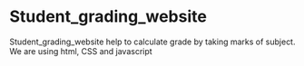 # Student_grading_website
Student_grading_website help to calculate grade by taking marks of subject. We are using html, CSS and javascript
